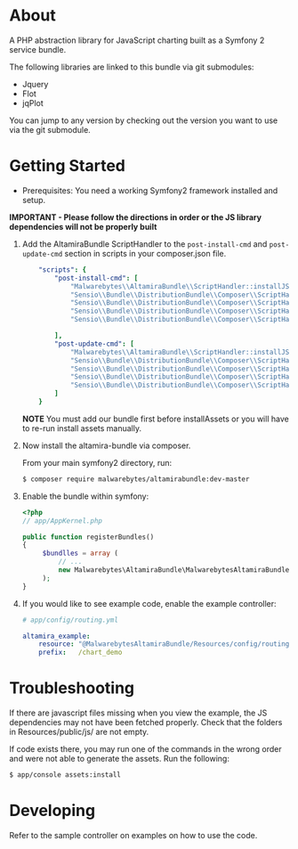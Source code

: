 About
===================


A PHP abstraction library for JavaScript charting built as a Symfony 2 service bundle.

The following libraries are linked to this bundle via git submodules:

* Jquery
* Flot
* jqPlot

You can jump to any version by checking out the version you want to use via the git submodule.


Getting Started
===================

* Prerequisites: You need a working Symfony2 framework installed and setup. 

**IMPORTANT - Please follow the directions in order or the JS library dependencies will not be properly built**

1. Add the AltamiraBundle ScriptHandler to the ```post-install-cmd``` and ```post-update-cmd``` section in scripts in your composer.json file.
    
    ```yaml
        "scripts": {
            "post-install-cmd": [
                "Malwarebytes\\AltamiraBundle\\ScriptHandler::installJSDependencies",
                "Sensio\\Bundle\\DistributionBundle\\Composer\\ScriptHandler::buildBootstrap",
                "Sensio\\Bundle\\DistributionBundle\\Composer\\ScriptHandler::clearCache",
                "Sensio\\Bundle\\DistributionBundle\\Composer\\ScriptHandler::installAssets",
                "Sensio\\Bundle\\DistributionBundle\\Composer\\ScriptHandler::installRequirementsFile"
    
            ],
            "post-update-cmd": [
                "Malwarebytes\\AltamiraBundle\\ScriptHandler::installJSDependencies",
                "Sensio\\Bundle\\DistributionBundle\\Composer\\ScriptHandler::buildBootstrap",
                "Sensio\\Bundle\\DistributionBundle\\Composer\\ScriptHandler::clearCache",
                "Sensio\\Bundle\\DistributionBundle\\Composer\\ScriptHandler::installAssets",
                "Sensio\\Bundle\\DistributionBundle\\Composer\\ScriptHandler::installRequirementsFile"
            ]
        }
    ```
    
    **NOTE** You must add our bundle first before installAssets or you will have to re-run install assets manually.
    
    
2. Now install the altamira-bundle via composer.
    
    
    From your main symfony2 directory, run:
    
    ``` bash
    $ composer require malwarebytes/altamirabundle:dev-master
    ```
    
    
3. Enable the bundle within symfony:
    
    ``` php
    <?php
    // app/AppKernel.php
    
    public function registerBundles()
    {
         $bundlles = array (
             // ...
             new Malwarebytes\AltamiraBundle\MalwarebytesAltamiraBundle(),
         );
    }
    ```
    
    
    
4. If you would like to see example code, enable the example controller:
    
    ``` yml
    # app/config/routing.yml
    
    altamira_example:
        resource: "@MalwarebytesAltamiraBundle/Resources/config/routing.yml"
        prefix:   /chart_demo
    ```

Troubleshooting
==================

If there are javascript files missing when you view the example, the JS dependencies may not have been fetched properly. Check that the folders in Resources/public/js/ are not empty.

If code exists there, you may run one of the commands in the wrong order and were not able to generate the assets. Run the following:


```bash
$ app/console assets:install
```


Developing
===================

Refer to the sample controller on examples on how to use the code.
